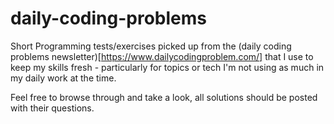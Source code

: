 # daily-coding-problems

Short Programming tests/exercises picked up from the (daily coding problems newsletter)[https://www.dailycodingproblem.com/] that I use to keep my skills fresh - particularly for topics or tech I'm not using as much in my daily work at the time.

Feel free to browse through and take a look, all solutions should be posted with their questions.
